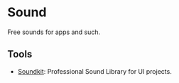 # Sound
Free sounds for apps and such.

## Tools
- [Soundkit](https://soundkit.io/): Professional Sound Library for UI projects.
